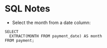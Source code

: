 # SQL Notes


- Select the month from a date column:
```
SELECT 
  EXTRACT(MONTH FROM payment_date) AS month
FROM payment;
```
